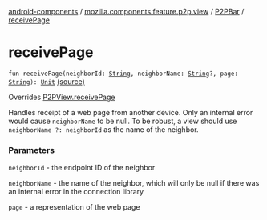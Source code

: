 [android-components](../../index.md) / [mozilla.components.feature.p2p.view](../index.md) / [P2PBar](index.md) / [receivePage](./receive-page.md)

# receivePage

`fun receivePage(neighborId: `[`String`](https://kotlinlang.org/api/latest/jvm/stdlib/kotlin/-string/index.html)`, neighborName: `[`String`](https://kotlinlang.org/api/latest/jvm/stdlib/kotlin/-string/index.html)`?, page: `[`String`](https://kotlinlang.org/api/latest/jvm/stdlib/kotlin/-string/index.html)`): `[`Unit`](https://kotlinlang.org/api/latest/jvm/stdlib/kotlin/-unit/index.html) [(source)](https://github.com/mozilla-mobile/android-components/blob/master/components/feature/p2p/src/main/java/mozilla/components/feature/p2p/view/P2PBar.kt#L131)

Overrides [P2PView.receivePage](../-p2-p-view/receive-page.md)

Handles receipt of a web page from another device. Only an internal
error would cause `neighborName` to be null. To be robust, a view should use
`neighborName ?: neighborId` as the name of the neighbor.

### Parameters

`neighborId` - the endpoint ID of the neighbor

`neighborName` - the name of the neighbor, which will only be null if there was
    an internal error in the connection library

`page` - a representation of the web page